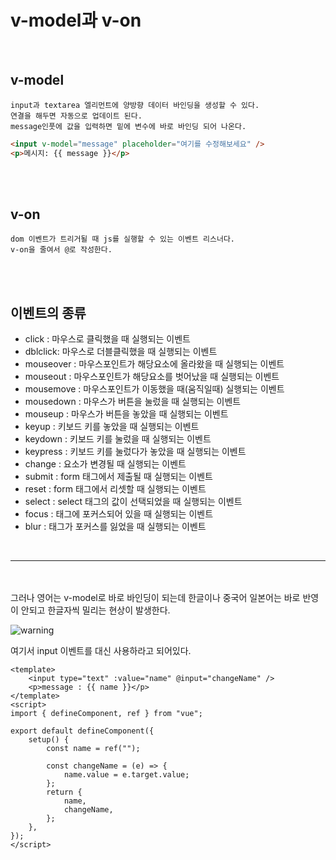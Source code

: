 # v-model과 v-on

<br/>

## v-model

    input과 textarea 엘리먼트에 양방향 데이터 바인딩을 생성할 수 있다.
    연결을 해두면 자동으로 업데이트 된다.
    message인풋에 값을 입력하면 밑에 변수에 바로 바인딩 되어 나온다.

```html
<input v-model="message" placeholder="여기를 수정해보세요" />
<p>메시지: {{ message }}</p>
```

<br/><br/>

## v-on

    dom 이벤트가 트리거될 때 js를 실행할 수 있는 이벤트 리스너다.
    v-on을 줄여서 @로 작성한다.

<br/><br/>

## 이벤트의 종류

-   click : 마우스로 클릭했을 때 실행되는 이벤트
-   dblclick: 마우스로 더블클릭했을 때 실행되는 이벤트
-   mouseover : 마우스포인트가 해당요소에 올라왔을 때 실행되는 이벤트
-   mouseout : 마우스포인트가 해당요소를 벗어났을 때 실행되는 이벤트
-   mousemove : 마우스포인트가 이동했을 때(움직일때) 실행되는 이벤트
-   mousedown : 마우스가 버튼을 눌렀을 때 실행되는 이벤트
-   mouseup : 마우스가 버튼을 놓았을 때 실행되는 이벤트
-   keyup : 키보드 키를 놓았을 때 실행되는 이벤트
-   keydown : 키보드 키를 눌렀을 때 실행되는 이벤트
-   keypress : 키보드 키를 눌렀다가 놓았을 때 실행되는 이벤트
-   change : 요소가 변경될 때 실행되는 이벤트
-   submit : form 태그에서 제출될 때 실행되는 이벤트
-   reset : form 태그에서 리셋할 때 실행되는 이벤트
-   select : select 태그의 값이 선택되었을 때 실행되는 이벤트
-   focus : 태그에 포커스되어 있을 때 실행되는 이벤트
-   blur : 태그가 포커스를 잃었을 때 실행되는 이벤트

<br/>

---

<br/><br/>
그러나 영어는 v-model로 바로 바인딩이 되는데 한글이나 중국어 일본어는 바로 반영이 안되고 한글자씩 밀리는 현상이 발생한다.
<br/>

![warning](https://img1.daumcdn.net/thumb/R1280x0/?scode=mtistory2&fname=https%3A%2F%2Fblog.kakaocdn.net%2Fdn%2Fx9qfu%2Fbtrj2AportA%2F69nGl0KBhwPcKBJ3RUnR7K%2Fimg.png)

여기서 input 이벤트를 대신 사용하라고 되어있다.

```vue
<template>
    <input type="text" :value="name" @input="changeName" />
    <p>message : {{ name }}</p>
</template>
<script>
import { defineComponent, ref } from "vue";

export default defineComponent({
    setup() {
        const name = ref("");

        const changeName = (e) => {
            name.value = e.target.value;
        };
        return {
            name,
            changeName,
        };
    },
});
</script>
```

